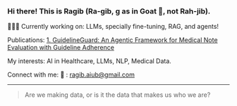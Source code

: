 ### Hi there! This is Ragib (Ra-gib, g as in Goat 🐐, not Rah-jib).


🧑🏻‍💻 Currently working on: LLMs, specially fine-tuning, RAG, and agents! 

Publications: 
[1. GuidelineGuard: An Agentic Framework for Medical Note Evaluation with Guideline Adherence](https://arxiv.org/abs/2411.06264)

My interests: AI in Healthcare, LLMs, NLP, Medical Data. 

Connect with me: 
📧 : ragib.aiub@gmail.com

---
> Are we making data, or is it the data that makes us who we are?
